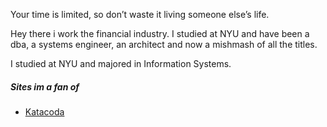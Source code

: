  Your time is limited, so don’t waste it living someone else’s life.

Hey there i work the financial industry. I studied at NYU and have been a dba, a systems engineer, an architect and now a mishmash of all the titles.

I studied at NYU and majored in Information Systems.

##### Sites im a fan of

- [Katacoda][1]

[1]: https://katacoda.com
